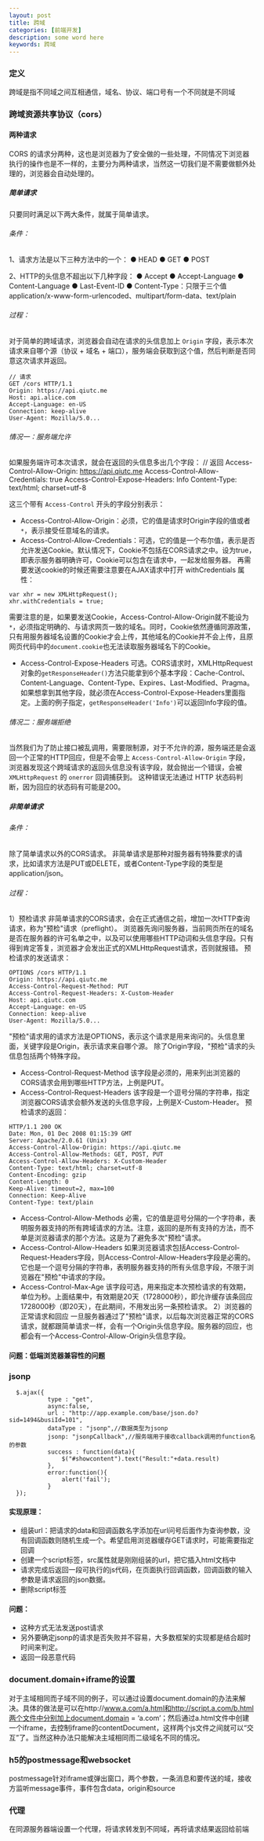 ```yaml
---
layout: post
title: 跨域
categories: [前端开发]
description: some word here
keywords: 跨域
---
```


### 定义
跨域是指不同域之间互相通信，域名、协议、端口号有一个不同就是不同域

### 跨域资源共享协议（cors）

#### 两种请求
CORS 的请求分两种，这也是浏览器为了安全做的一些处理，不同情况下浏览器执行的操作也是不一样的，主要分为两种请求，当然这一切我们是不需要做额外处理的，浏览器会自动处理的。

##### 简单请求
只要同时满足以下两大条件，就属于简单请求。
###### 条件：
1、请求方法是以下三种方法中的一个：
  ● HEAD
  ● GET
  ● POST

2、HTTP的头信息不超出以下几种字段：
  ● Accept
  ● Accept-Language
  ● Content-Language
  ● Last-Event-ID
  ● Content-Type：只限于三个值application/x-www-form-urlencoded、multipart/form-data、text/plain

###### 过程：
对于简单的跨域请求，浏览器会自动在请求的头信息加上 `Origin` 字段，表示本次请求来自哪个源（协议 + 域名 + 端口），服务端会获取到这个值，然后判断是否同意这次请求并返回。

```
// 请求
GET /cors HTTP/1.1
Origin: https://api.qiutc.me
Host: api.alice.com
Accept-Language: en-US
Connection: keep-alive
User-Agent: Mozilla/5.0...
```

###### 情况一：服务端允许
如果服务端许可本次请求，就会在返回的头信息多出几个字段：
// 返回
Access-Control-Allow-Origin: https://api.qiutc.me
Access-Control-Allow-Credentials: true
Access-Control-Expose-Headers: Info
Content-Type: text/html; charset=utf-8

这三个带有 `Access-Control` 开头的字段分别表示：
   - Access-Control-Allow-Origin：必须，它的值是请求时Origin字段的值或者 `*`，表示接受任意域名的请求。
   -  Access-Control-Allow-Credentials：可选，它的值是一个布尔值，表示是否允许发送Cookie。默认情况下，Cookie不包括在CORS请求之中。设为true，即表示服务器明确许可，Cookie可以包含在请求中，一起发给服务器。
再需要发送cookie的时候还需要注意要在AJAX请求中打开 withCredentials 属性：

```
var xhr = new XMLHttpRequest();
xhr.withCredentials = true;
```

需要注意的是，如果要发送Cookie，Access-Control-Allow-Origin就不能设为`*`，必须指定明确的、与请求网页一致的域名。同时，Cookie依然遵循同源政策，只有用服务器域名设置的Cookie才会上传，其他域名的Cookie并不会上传，且原网页代码中的``document.cookie``也无法读取服务器域名下的Cookie。
   - Access-Control-Expose-Headers
可选。CORS请求时，XMLHttpRequest对象的``getResponseHeader()``方法只能拿到6个基本字段：Cache-Control、Content-Language、Content-Type、Expires、Last-Modified、Pragma。如果想拿到其他字段，就必须在Access-Control-Expose-Headers里面指定。上面的例子指定，``getResponseHeader('Info')``可以返回Info字段的值。

###### 情况二：服务端拒绝
当然我们为了防止接口被乱调用，需要限制源，对于不允许的源，服务端还是会返回一个正常的HTTP回应，但是不会带上 `Access-Control-Allow-Origin` 字段，浏览器发现这个跨域请求的返回头信息没有该字段，就会抛出一个错误，会被 `XMLHttpRequest` 的 `onerror` 回调捕获到。
这种错误无法通过 HTTP 状态码判断，因为回应的状态码有可能是200。

##### 非简单请求
###### 条件：
除了简单请求以外的CORS请求。
非简单请求是那种对服务器有特殊要求的请求，比如请求方法是PUT或DELETE，或者Content-Type字段的类型是 application/json。
###### 过程：
1）预检请求
非简单请求的CORS请求，会在正式通信之前，增加一次HTTP查询请求，称为"预检"请求（preflight）。
浏览器先询问服务器，当前网页所在的域名是否在服务器的许可名单之中，以及可以使用哪些HTTP动词和头信息字段。只有得到肯定答复，浏览器才会发出正式的XMLHttpRequest请求，否则就报错。
预检请求的发送请求：
```
OPTIONS /cors HTTP/1.1
Origin: https://api.qiutc.me
Access-Control-Request-Method: PUT
Access-Control-Request-Headers: X-Custom-Header
Host: api.qiutc.com
Accept-Language: en-US
Connection: keep-alive
User-Agent: Mozilla/5.0...
```

"预检"请求用的请求方法是OPTIONS，表示这个请求是用来询问的。头信息里面，关键字段是Origin，表示请求来自哪个源。
除了Origin字段，"预检"请求的头信息包括两个特殊字段。
  - Access-Control-Request-Method
该字段是必须的，用来列出浏览器的CORS请求会用到哪些HTTP方法，上例是PUT。
  - Access-Control-Request-Headers
该字段是一个逗号分隔的字符串，指定浏览器CORS请求会额外发送的头信息字段，上例是X-Custom-Header。
预检请求的返回：
```
HTTP/1.1 200 OK
Date: Mon, 01 Dec 2008 01:15:39 GMT
Server: Apache/2.0.61 (Unix)
Access-Control-Allow-Origin: https://api.qiutc.me
Access-Control-Allow-Methods: GET, POST, PUT
Access-Control-Allow-Headers: X-Custom-Header
Content-Type: text/html; charset=utf-8
Content-Encoding: gzip
Content-Length: 0
Keep-Alive: timeout=2, max=100
Connection: Keep-Alive
Content-Type: text/plain
```
  - Access-Control-Allow-Methods
必需，它的值是逗号分隔的一个字符串，表明服务器支持的所有跨域请求的方法。注意，返回的是所有支持的方法，而不单是浏览器请求的那个方法。这是为了避免多次"预检"请求。
  - Access-Control-Allow-Headers
如果浏览器请求包括Access-Control-Request-Headers字段，则Access-Control-Allow-Headers字段是必需的。它也是一个逗号分隔的字符串，表明服务器支持的所有头信息字段，不限于浏览器在"预检"中请求的字段。
  - Access-Control-Max-Age
该字段可选，用来指定本次预检请求的有效期，单位为秒。上面结果中，有效期是20天（1728000秒），即允许缓存该条回应1728000秒（即20天），在此期间，不用发出另一条预检请求。
2）浏览器的正常请求和回应
一旦服务器通过了"预检"请求，以后每次浏览器正常的CORS请求，就都跟简单请求一样，会有一个Origin头信息字段。服务器的回应，也都会有一个Access-Control-Allow-Origin头信息字段。

#### 问题：低端浏览器兼容性的问题
### jsonp


```
  $.ajax({
           type : "get",
           async:false,
           url : "http://app.example.com/base/json.do?sid=1494&busiId=101",
           dataType : "jsonp",//数据类型为jsonp
           jsonp: "jsonpCallback",//服务端用于接收callback调用的function名的参数
           success : function(data){
               $("#showcontent").text("Result:"+data.result)
           },
           error:function(){
               alert('fail');
           }
  });
```

#### 实现原理：
- 组装url：把请求的data和回调函数名字添加在url问号后面作为查询参数，没有回调函数则随机生成一个。希望启用浏览器缓存GET请求时，可能需要指定回调
- 创建一个script标签，src属性就是刚刚组装的url，把它插入html文档中
- 请求完成后返回一段可执行的js代码，在页面执行回调函数，回调函数的输入参数是请求返回的json数据。
- 删除script标签

#### 问题：
- 这种方式无法发送post请求
- 另外要确定jsonp的请求是否失败并不容易，大多数框架的实现都是结合超时时间来判定。
- 返回一段恶意代码

### document.domain+iframe的设置
对于主域相同而子域不同的例子，可以通过设置document.domain的办法来解决。具体的做法是可以在http://www.a.com/a.html和http://script.a.com/b.html两个文件中分别加上document.domain = ‘a.com’；然后通过a.html文件中创建一个iframe，去控制iframe的contentDocument，这样两个js文件之间就可以“交互”了。当然这种办法只能解决主域相同而二级域名不同的情况。

### h5的postmessage和websocket
postmessage针对iframe或弹出窗口，两个参数，一条消息和要传送的域，接收方监听message事件，事件包含data，origin和source

### 代理
在同源服务器端设置一个代理，将请求转发到不同域，再将请求结果返回给前端

